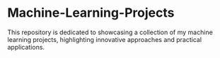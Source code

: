 # Machine-Learning-Projects
 This repository is dedicated to showcasing a collection of my machine learning projects, highlighting innovative approaches and practical applications.
